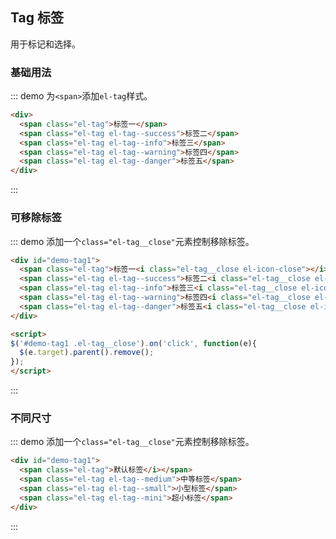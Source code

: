 ## Tag 标签
用于标记和选择。

### 基础用法
::: demo 为`<span>`添加`el-tag`样式。

``` html
<div>
  <span class="el-tag">标签一</span>
  <span class="el-tag el-tag--success">标签二</span>
  <span class="el-tag el-tag--info">标签三</span>
  <span class="el-tag el-tag--warning">标签四</span>
  <span class="el-tag el-tag--danger">标签五</span>
</div>
```
:::

### 可移除标签
::: demo 添加一个`class="el-tag__close"`元素控制移除标签。

``` html
<div id="demo-tag1">
  <span class="el-tag">标签一<i class="el-tag__close el-icon-close"></i></span>
  <span class="el-tag el-tag--success">标签二<i class="el-tag__close el-icon-close"></i></span>
  <span class="el-tag el-tag--info">标签三<i class="el-tag__close el-icon-close"></i></span>
  <span class="el-tag el-tag--warning">标签四<i class="el-tag__close el-icon-close"></i></span>
  <span class="el-tag el-tag--danger">标签五<i class="el-tag__close el-icon-close"></i></span>
</div>

<script>
$('#demo-tag1 .el-tag__close').on('click', function(e){
  $(e.target).parent().remove();
});
</script>
```
:::

### 不同尺寸
::: demo 添加一个`class="el-tag__close"`元素控制移除标签。

``` html
<div id="demo-tag1">
  <span class="el-tag">默认标签</i></span>
  <span class="el-tag el-tag--medium">中等标签</span>
  <span class="el-tag el-tag--small">小型标签</span>
  <span class="el-tag el-tag--mini">超小标签</span>
</div>
```
:::
